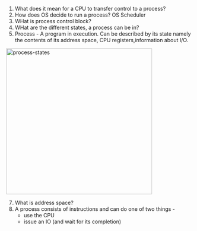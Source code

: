 1. What does it mean for a CPU to transfer control to a process?
2. How does OS decide to run a process? OS Scheduler
3. WHat is process control block?
4. WHat are the different states, a process can be in?
5. Process - A program in execution. Can be described by its state namely the contents of its address space, CPU registers,information about I/O.
  <img width="393" alt="process-states" src="https://github.com/debamitra/debs-notes/assets/2363934/b39436ad-0cd5-4568-94f3-cbbd7eae4e3a">

7. What is address space?
8. A process consists of instructions and can do one of two things -
   - use the CPU
   - issue an IO (and wait for its completion)
  




